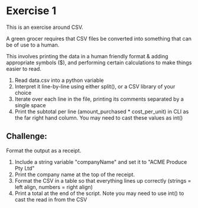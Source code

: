 # Exercise 1

This is an exercise around CSV.

A green grocer requires that CSV files be converted into something that can be
of use to a human.

This involves printing the data in a human friendly format & adding appropriate
symbols ($), and performing certain calculations to make things easier to read.

1. Read data.csv into a python variable
1. Interpret it line-by-line using either split(), or a CSV library of
your choice
1. Iterate over each line in the file, printing its comments separated by a
single space
1. Print the subtotal per line (amount_purchased * cost_per_unit) in CLI as the
far right hand column. You may need to cast these values as int()

## Challenge:

Format the output as a receipt.

1. Include a string variable "companyName" and set it to "ACME Produce Pty Ltd"
1. Print the company name at the top of the receipt.
1. Format the CSV in a table so that everything lines up correctly (strings = left align, numbers = right align)
1. Print a total at the end of the script. Note you may need to use int() to cast the  read in from the CSV
